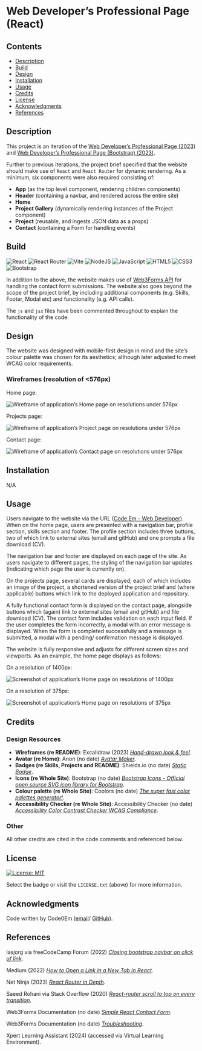# Web Developer’s Professional Page (React)

## Contents

* [Description](#description)
* [Build](#build)
* [Design](#design)
* [Installation](#installation)
* [Usage](#usage)
* [Credits](#credits)
* [License](#license)
* [Acknowledgments](#acknowledgments)
* [References](#references)

## Description

This project is an iteration of the [Web Developer’s Professional Page (2023)](https://code0em.github.io/webdev-professional-page/) and [Web Developer’s Professional Page (Bootstrap) (2023)](https://code0em.github.io/webdev-professional-page-bs/).

Further to previous iterations, the project brief specified that the website should make use of `React` and `React Router` for dynamic rendering. As a minimum, six components were also required consisting of: 

* **App** (as the top level component, rendering children components)
* **Header** (containing a navbar, and rendered across the entire site)
* **Home**
* **Project Gallery** (dynamically rendering instances of the Project component)
* **Project** (reusable, and ingests JSON data as a props)
* **Contact** (containing a Form for handling events)

## Build

![React](https://img.shields.io/badge/react-%2320232a.svg?style=for-the-badge&logo=react&logoColor=%2361DAFB)
![React Router](https://img.shields.io/badge/React_Router-CA4245?style=for-the-badge&logo=react-router&logoColor=white)
![Vite](https://img.shields.io/badge/vite-%23646CFF.svg?style=for-the-badge&logo=vite&logoColor=white)
![NodeJS](https://img.shields.io/badge/node.js-6DA55F?style=for-the-badge&logo=node.js&logoColor=white)
![JavaScript](https://img.shields.io/badge/javascript-%23323330.svg?style=for-the-badge&logo=javascript&logoColor=%23F7DF1E)
![HTML5](https://img.shields.io/badge/html5-%23E34F26.svg?style=for-the-badge&logo=html5&logoColor=white)
![CSS3](https://img.shields.io/badge/css3-%231572B6.svg?style=for-the-badge&logo=css3&logoColor=white)
![Bootstrap](https://img.shields.io/badge/bootstrap-%238511FA.svg?style=for-the-badge&logo=bootstrap&logoColor=white)

In addition to the above, the website makes use of [Web3Forms API](https://web3forms.com/) for handling the contact form submissions. The website also goes beyond the scope of the project brief, by including additional components (e.g. Skills, Footer, Modal etc) and functionality (e.g. API calls).

The `js` and `jsx` files have been commented throughout to explain the functionality of the code.

## Design

The website was designed with mobile-first design in mind and the site’s colour palette was chosen for its aesthetics; although later adjusted to meet WCAG color requirements.

### Wireframes (resolution of <576px)

Home page:

![Wireframe of application’s Home page on resolutions under 576px](./public/images/wireframe-extra-small-home.png)

Projects page:

![Wireframe of application’s Project page on resolutions under 576px](./public/images/wireframe-extra-small-projects.png)

Contact page:

![Wireframe of application’s Contact page on resolutions under 576px](./public/images/wireframe-extra-small-contact.png)

## Installation

N/A

## Usage

Users navigate to the website via the URL ([Code Em - Web Developer](https://main--code-em.netlify.app/)). When on the home page, users are presented with a navigation bar, profile section, skills section and footer. The profile section includes three buttons, two of which link to external sites (email and gitHub) and one prompts a file download (CV).

The navigation bar and footer are displayed on each page of the site. As users navigate to different pages, the styling of the navigation bar updates (indicating which page the user is currently on).

On the projects page, several cards are displayed; each of which includes an image of the project, a shortened version of the project brief and (where applicable) buttons which link to the deployed application and repository.

A fully functional contact form is displayed on the contact page, alongside buttons which (again) link to external sites (email and gitHub) and file download (CV). The contact form includes validation on each input field. If the user completes the form incorrectly, a modal with an error message is displayed. When the form is completed successfully and a message is submitted, a modal with a pending/ confirmation message is displayed.

The website is fully responsive and adjusts for different screen sizes and viewports. As an example, the home page displays as follows:

On a resolution of 1400px:

![Screenshot of application’s Home page on resolutions of 1400px](./public/images/webdev-professional-page-react-1400px.png)

On a resolution of 375px:

![Screenshot of application’s Home page on resolutions of 375px](./public/images/webdev-professional-page-react-375px.png)

## Credits

### Design Resources

* **Wireframes (re README)**: Excalidraw (2023) [*Hand-drawn look & feel*](https://excalidraw.com/).
* **Avatar (re Home)**: Anon (no date) [*Avatar Maker*](https://avatarmaker.com/).
* **Badges (re Skills, Projects and README)**: Shields.io (no date) [*Static Badge*](https://shields.io/badges).
* **Icons (re Whole Site)**: Bootstrap (no date) [*Bootstrap Icons - Official open source SVG icon library for Bootstrap*](https://icons.getbootstrap.com/).
* **Colour palette (re Whole Site)**: Coolors (no date) [*The super fast color palettes generator!*](https://coolors.co/).
* **Accessibility Checker (re Whole Site)**: Accessibility Checker (no date) [*Accessibility Color Contrast Checker WCAG Compliance*](https://www.accessibilitychecker.org/color-contrast-checker/).

### Other 

All other credits are cited in the code comments and referenced below.

## License

[![License: MIT](https://img.shields.io/badge/License-MIT-yellow.svg)](https://opensource.org/licenses/MIT)

Select the badge or visit the `LICENSE.txt` (above) for more information.

## Acknowledgments

Code written by Code0Em ([email](mailto:code.em@outlook.com)/ [GitHub](https://github.com/Code0Em)).

## References

lasjorg via freeCodeCamp Forum (2022) [*Closing bootstrap navbar on click of link*](https://forum.freecodecamp.org/t/closing-bootstrap-navbar-on-click-of-link/499339).

Medium (2022) [*How to Open a Link in a New Tab in React*](https://medium.com/coding-beauty/react-open-link-in-new-tab-b48fca2ce86f).

Net Ninja (2023) [*React Router in Depth*](https://www.youtube.com/watch?v=XN7E5tKM-no).

Saeed Rohani via Stack Overflow (2020) [*React-router scroll to top on every transition*](https://stackoverflow.com/questions/36904185/react-router-scroll-to-top-on-every-transition).

Web3Forms Documentation (no date) [*Simple React Contact Form*](https://docs.web3forms.com/how-to-guides/js-frameworks/react-js/simple-react-contact-form).

 Web3Forms Documentation (no date) [*Troubleshooting*](https://docs.web3forms.com/getting-started/troubleshooting#cors-error).

Xpert Learning Assistant (2024) (accessed via Virtual Learning Environment).